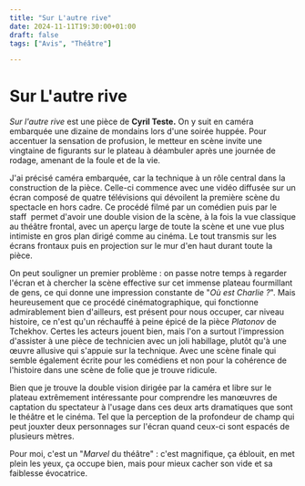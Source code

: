```yaml
---
title: "Sur L'autre rive"
date: 2024-11-11T19:30:00+01:00
draft: false
tags: ["Avis", "Théâtre"]

---
```

# Sur L'autre rive

*Sur l'autre rive* est une pièce de **Cyril Teste.** On y suit en caméra embarquée une dizaine de mondains lors d'une soirée huppée. Pour accentuer la sensation de profusion, le metteur en scène invite une vingtaine de figurants sur le plateau à déambuler après une journée de rodage, amenant de la foule et de la vie.

J'ai précisé caméra embarquée, car la technique à un rôle central dans la construction de la pièce. Celle-ci commence avec une vidéo diffusée sur un écran composé de quatre télévisions qui dévoilent la première scène du spectacle en hors cadre. Ce procédé filmé par un comédien puis par le staff  permet d'avoir une double vision de la scène, à la fois la vue classique au théâtre frontal, avec un aperçu large de toute la scène et une vue plus intimiste en gros plan dirigé comme au cinéma. Le tout transmis sur les écrans frontaux puis en projection sur le mur d'en haut durant toute la pièce.

On peut souligner un premier problème : on passe notre temps à regarder l'écran et à chercher la scène effective sur cet immense plateau fourmillant de gens, ce qui donne une impression constante de "*Où est Charlie ?*". Mais heureusement que ce procédé cinématographique, qui fonctionne admirablement bien d'ailleurs, est présent pour nous occuper, car niveau histoire, ce n'est qu'un réchauffé à peine épicé de la pièce *Platonov* de Tchekhov. Certes les acteurs jouent bien, mais l'on a surtout l'impression d'assister à une pièce de technicien avec un joli habillage, plutôt qu'à une œuvre allusive qui s'appuie sur la technique. Avec une scène finale qui semble également écrite pour les comédiens et non pour la cohérence de l'histoire dans une scène de folie que je trouve ridicule.

Bien que je trouve la double vision dirigée par la caméra et libre sur le plateau extrêmement intéressante pour comprendre les manœuvres de captation du spectateur à l'usage dans ces deux arts dramatiques que sont le théâtre et le cinéma. Tel que la perception de la profondeur de champ qui peut jouxter deux personnages sur l'écran quand ceux-ci sont espacés de plusieurs mètres.

Pour moi, c'est un "*Marvel* du théâtre" : c'est magnifique, ça éblouit, en met plein les yeux, ça occupe bien, mais pour mieux cacher son vide et sa faiblesse évocatrice.